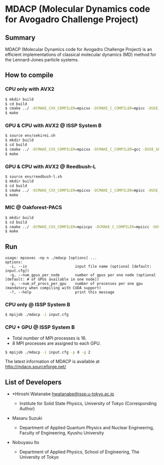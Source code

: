 # MDACP (Molecular Dynamics code for Avogadro Challenge Project)

## Summary
MDACP (Molecular Dynamics code for Avogadro Challenge Project) is an
efficient implementations of classical molecular dynamics (MD) method
for the Lennard-Jones particle systems.

## How to compile
### CPU only with AVX2

```sh
$ mkdir build
$ cd build
$ cmake ../ -DCMAKE_CXX_COMPILER=mpicxx -DCMAKE_C_COMPILER=mpicc -DUSE_AVX2=true
$ make
```

### GPU & CPU with AVX2 @ ISSP System B

```sh
$ source env/sekirei.sh
$ mkdir build
$ cd build
$ cmake ../ -DCMAKE_CXX_COMPILER=mpicxx -DCMAKE_C_COMPILER=gcc -DUSE_GPU_CUDA=true -DUSE_AVX2=true
$ make
```

### GPU & CPU with AVX2 @ Reedbush-L

```sh
$ source env/reedbush-l.sh
$ mkdir build
$ cd build
$ cmake ../ -DCMAKE_CXX_COMPILER=mpicxx -DCMAKE_C_COMPILER=mpicc -DUSE_GPU_CUDA=true -DUSE_AVX2=true
$ make
```

### MIC @ Oakforest-PACS

```sh
$ mkdir build
$ cd build
$ cmake ../ -DCMAKE_CXX_COMPILER=mpiicpc -DCMAKE_C_COMPILER=mpiicc -DUSE_AVX512=true
$ make
```

## Run

```
usage: mpiexec -np n ./mdacp [options] ...
options:
  -i, --in                      input file name (optional [default: input.cfg])
  -g, --num_gpus_per_node       number of gpus per one node (optional [default: # of GPUs available in one node])
  -p, --num_of_procs_per_gpu    number of processes per one gpu (mandatory when compiling with CUDA support)
  -?, --help                    print this message
```

### CPU only @ ISSP System B

```sh
$ mpijob ./mdacp -i input.cfg
```

### CPU + GPU @ ISSP System B

* Total number of MPI processes is 16.
* 8 MPI processes are assigned to each GPU.

```sh
$ mpijob ./mdacp -i input.cfg -p 8 -g 2
```

The latest information of MDACP is available at
http://mdacp.sourceforge.net/

## List of Developers
- *Hiroshi Watanabe <hwatanabe@issp.u-tokyo.ac.jp>
    - Institute for Solid State Physics, University of Tokyo (Corresponding Author)

- Masaru Suzuki
    - Department of Applied Quantum Physics and Nuclear Engineering, Faculty of Engineering, Kyushu University

- Nobuyasu Ito
    - Department of Applied Physics, School of Engineering, The University of Tokyo
